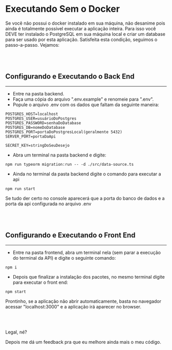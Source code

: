 # Executando Sem o Docker

Se você não possui o docker instalado em sua máquina, não desanime pois ainda é totalmente possível executar a aplicação inteira. Para isso você DEVE ter instalado o PostgreSQL em sua máquina local e criar um database para ser usado por esta aplicação. Satisfeita esta condição, seguimos o passo-a-passo. Vejamos:

<br>
<br>

## Configurando e Executando o Back End
---

- Entre na pasta backend.
- Faça uma cópia do arquivo ".env.example" e renomeie para ".env".
- Popule o arquivo .env com os dados que faltam da seguinte maneira:

```.env
POSTGRES_HOST=localhost
POSTGRES_USER=usuárioDoPostgres
POSTGRES_PASSWORD=senhaDoDatabase
POSTGRES_DB=nomeDoDatabase
POSTGRES_PORT=portaDoPostgresLocal(geralmente 5432)
SERVER_PORT=portaDaApi

SECRET_KEY=stringDoSeuDesejo
```

- Abra um terminal na pasta backend e digite:

```shell
npm run typeorm migration:run -- -d ./src/data-source.ts
```

- Ainda no terminal da pasta backend digite o comando para executar a api

```shell
npm run start
```

Se tudo der certo no console aparecerá que a porta do banco de dados e a porta da api configurada no arquivo .env

<br>
<br>

## Configurando e Executando o Front End
---

- Entre na pasta frontend, abra um terminal nela (sem parar a execução do terminal da API) e digite o seguinte comando:

```shell
npm i
```

- Depois que finalizar a instalação dos pacotes, no mesmo terminal digite para executar o front end:

```shell
npm start
```

Prontinho, se a aplicação não abrir automaticamente, basta no navegador acessar "localhost:3000" e a aplicação irá aparecer no browser.

<br>
<br>

Legal, né?

Depois me dá um feedback pra que eu melhore ainda mais o meu código.